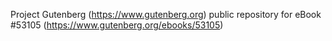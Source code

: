 Project Gutenberg (https://www.gutenberg.org) public repository for
eBook #53105 (https://www.gutenberg.org/ebooks/53105)
